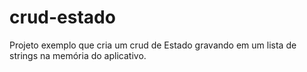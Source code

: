 # crud-estado
Projeto exemplo que cria um crud de Estado gravando em um lista de strings na memória do aplicativo.
